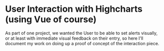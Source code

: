 User Interaction with Highcharts (using Vue of course)
======================================================

As part of one project, we wanted the User to be able to set alerts visually, or at least with immediate visual feedback on their entry, so here I'll document my work on doing up a proof of concept of the interaction piece.
